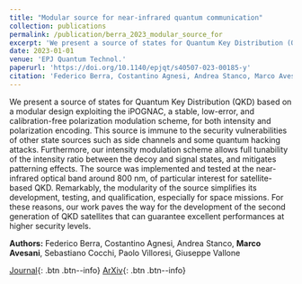 ```yaml
---
title: "Modular source for near-infrared quantum communication"
collection: publications
permalink: /publication/berra_2023_modular_source_for
excerpt: 'We present a source of states for Quantum Key Distribution (QKD) based on a modular design exploiting the iPOGNAC, a stable, low-error, and calibration-free polarization modulation scheme, for both in...' if len(self.abstract) > 200 else self.abstract
date: 2023-01-01
venue: 'EPJ Quantum Technol.'
paperurl: 'https://doi.org/10.1140/epjqt/s40507-023-00185-y'
citation: 'Federico Berra, Costantino Agnesi, Andrea Stanco, Marco Avesani, Sebastiano Cocchi, Paolo Villore..., "Modular source for near-infrared quantum communication", EPJ Quantum Technol., vol. 10, pp. 27, (2023).'
---
```


We present a source of states for Quantum Key Distribution (QKD) based on a modular design exploiting the iPOGNAC, a stable, low-error, and calibration-free polarization modulation scheme, for both intensity and polarization encoding. This source is immune to the security vulnerabilities of other state sources such as side channels and some quantum hacking attacks. Furthermore, our intensity modulation scheme allows full tunability of the intensity ratio between the decoy and signal states, and mitigates patterning effects. The source was implemented and tested at the near-infrared optical band around 800 nm, of particular interest for satellite-based QKD. Remarkably, the modularity of the source simplifies its development, testing, and qualification, especially for space missions. For these reasons, our work paves the way for the development of the second generation of QKD satellites that can guarantee excellent performances at higher security levels.

**Authors:** Federico Berra, Costantino Agnesi, Andrea Stanco, **Marco Avesani**, Sebastiano Cocchi, Paolo Villoresi, Giuseppe Vallone


[Journal](https://doi.org/10.1140/epjqt/s40507-023-00185-y){: .btn .btn--info} [ArXiv](https://arxiv.org/abs/2301.12882){: .btn .btn--info}
